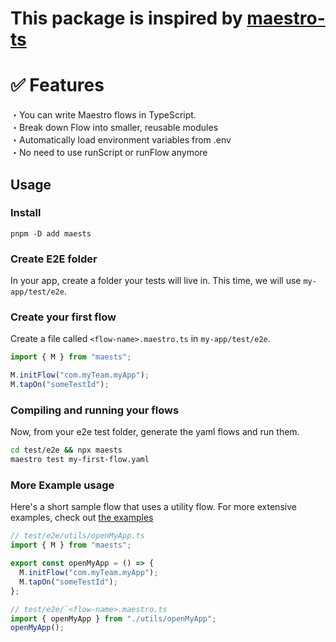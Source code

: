 # This package is inspired by [maestro-ts](https:/google.com)

# ✅ Features

・You can write Maestro flows in TypeScript.  
・Break down Flow into smaller, reusable modules  
・Automatically load environment variables from .env  
・No need to use runScript or runFlow anymore

## Usage

### Install

```sh:
pnpm -D add maests
```

### Create E2E folder

In your app, create a folder your tests will live in.
This time, we will use `my-app/test/e2e`.

### Create your first flow

Create a file called `<flow-name>.maestro.ts` in `my-app/test/e2e`.

```typescript
import { M } from "maests";

M.initFlow("com.myTeam.myApp");
M.tapOn("someTestId");
```

### Compiling and running your flows

Now, from your e2e test folder, generate the yaml flows and run them.

```sh
cd test/e2e && npx maests
maestro test my-first-flow.yaml
```

### More Example usage

Here's a short sample flow that uses a utility flow. For more extensive examples, check out [the examples](example/sample-flow.maestro.ts)

```typescript
// test/e2e/utils/openMyApp.ts
import { M } from "maests";

export const openMyApp = () => {
  M.initFlow("com.myTeam.myApp");
  M.tapOn("someTestId");
};

// test/e2e/`<flow-name>.maestro.ts
import { openMyApp } from "./utils/openMyApp";
openMyApp();
```
